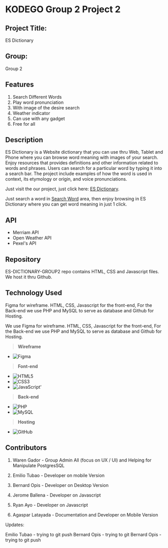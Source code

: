 # KODEGO Group 2 Project 2

## **Project Title:**
ES Dictionary

## **Group:**
Group 2

## **Features**

1. Search Different Words
2. Play word pronunciation
3. With image of the desire search
4. Weather indicator
5. Can use with any gadget
6. Free for all

## **Description**

ES Dictionary is a Website dictionary that you can use thru Web, Tablet and Phone where you can browse word meaning with images of your search. Enjoy resources that provides definitions and other information related to words and phrases. Users can search for a particular word by typing it into a search bar. The project include examples of how the word is used in context, its etymology or origin, and voice pronunciations.

Just visit the our project, just click here: [ES Dictionary](insertlinkhere).

Just search a word in <u>Search Word</u> area, then enjoy browsing in ES Dictionary where you can get word meaning in just 1 click.

## **API**

- Merriam API
- Open Weather API
- Pexel's API

## **Repository**

ES-DICTIONARY-GROUP2 repo contains HTML, CSS and Javascript files. We host it thru Github.

## **Technology Used**

Figma for wireframe. HTML, CSS, Javascript for the front-end, For the Back-end we use PHP and MySQL to serve as database and Github for Hosting.

We use Figma for wireframe. HTML, CSS, Javascript for the front-end, For the Back-end we use PHP and MySQL to serve as database and Github for Hosting.

>**Wireframe**
- ![Figma](https://img.shields.io/badge/figma-%23F24E1E.svg?style=for-the-badge&logo=figma&logoColor=white)

>**Font-end**
- ![HTML5](https://img.shields.io/badge/html5-%23E34F26.svg?style=for-the-badge&logo=html5&logoColor=white)
- ![CSS3](https://img.shields.io/badge/css3-%231572B6.svg?style=for-the-badge&logo=css3&logoColor=white)
- ![JavaScript](https://img.shields.io/badge/javascript-%23323330.svg?style=for-the-badge&logo=javascript&logoColor=%23F7DF1E)'

>**Back-end**
- ![PHP](https://img.shields.io/badge/php-%23777BB4.svg?style=for-the-badge&logo=php&logoColor=white)
- ![MySQL](https://img.shields.io/badge/mysql-%2300f.svg?style=for-the-badge&logo=mysql&logoColor=white)

>**Hosting**
- ![GitHub](https://img.shields.io/badge/github-%23121011.svg?style=for-the-badge&logo=github&logoColor=white)

## **Contributors**

1. Waren Gador - Group Admin All (focus on UX / UI) and Helping for Manipulate PostgresSQL

2. Emilio Tubao - Developer on mobile Version

3. Bernard Opis - Developer on Desktop Version

4. Jerome Ballena - Developer on Javascript

5. Ryan Ayo - Developer on Javascript 

6. Agaspar Latayada - Documentation and Developer on Mobile Version


Updates:

Emilio Tubao - trying to git push
Bernard Opis  - trying to git 
Bernard Opis  - trying to git push